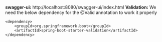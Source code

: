 **swagger-ui:**
http://localhost:8080/swagger-ui/index.html
**Validation:**
We need the below dependency for the @Valid annotation to work it properly
```
<dependency>
	<groupId>org.springframework.boot</groupId>
	<artifactId>spring-boot-starter-validation</artifactId>
</dependency>
```